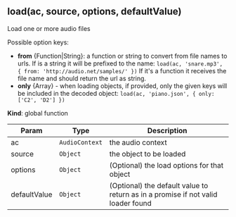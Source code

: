 <a name="load"></a>

## load(ac, source, options, defaultValue)
Load one or more audio files


Possible option keys:

- __from__ {Function|String}: a function or string to convert from file names to urls.
If is a string it will be prefixed to the name:
`load(ac, 'snare.mp3', { from: 'http://audio.net/samples/' })`
If it's a function it receives the file name and should return the url as string.
- __only__ {Array} - when loading objects, if provided, only the given keys
will be included in the decoded object:
`load(ac, 'piano.json', { only: ['C2', 'D2'] })`

**Kind**: global function  

| Param | Type | Description |
| --- | --- | --- |
| ac | <code>AudioContext</code> | the audio context |
| source | <code>Object</code> | the object to be loaded |
| options | <code>Object</code> | (Optional) the load options for that object |
| defaultValue | <code>Object</code> | (Optional) the default value to return as in a promise if not valid loader found |

